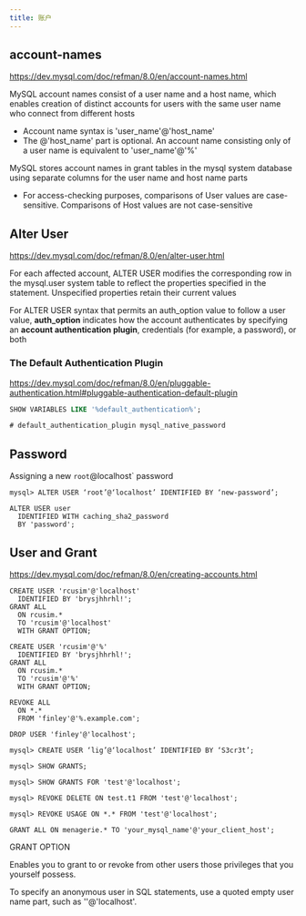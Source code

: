 ```yaml
---
title: 账户
---
```


## account-names

<https://dev.mysql.com/doc/refman/8.0/en/account-names.html>

MySQL account names consist of a user name and a host name, which enables creation of distinct accounts for users with the same user name who connect from different hosts

- Account name syntax is 'user_name'@'host_name'
- The @'host_name' part is optional. An account name consisting only of a user name is equivalent to 'user_name'@'%'

MySQL stores account names in grant tables in the mysql system database using separate columns for the user name and host name parts

- For access-checking purposes, comparisons of User values are case-sensitive. Comparisons of Host values are not case-sensitive

## Alter User

<https://dev.mysql.com/doc/refman/8.0/en/alter-user.html>

For each affected account, ALTER USER modifies the corresponding row in the mysql.user system table to reflect the properties specified in the statement. Unspecified properties retain their current values

For ALTER USER syntax that permits an auth_option value to follow a user value, **auth_option** indicates how the account authenticates by specifying an **account authentication plugin**, credentials (for example, a password), or both

### The Default Authentication Plugin

<https://dev.mysql.com/doc/refman/8.0/en/pluggable-authentication.html#pluggable-authentication-default-plugin>

```sql
SHOW VARIABLES LIKE '%default_authentication%';

# default_authentication_plugin	mysql_native_password
```

## Password

Assigning a new `root`@localhost` password

```
mysql> ALTER USER ‘root’@‘localhost’ IDENTIFIED BY ‘new-password’;

ALTER USER user
  IDENTIFIED WITH caching_sha2_password
  BY 'password';
```  

## User and Grant

<https://dev.mysql.com/doc/refman/8.0/en/creating-accounts.html>

```
CREATE USER 'rcusim'@'localhost'
  IDENTIFIED BY 'brysjhhrhl!';
GRANT ALL
  ON rcusim.*
  TO 'rcusim'@'localhost'
  WITH GRANT OPTION;

CREATE USER 'rcusim'@'%'
  IDENTIFIED BY 'brysjhhrhl!';
GRANT ALL
  ON rcusim.*
  TO 'rcusim'@'%'
  WITH GRANT OPTION;

REVOKE ALL
  ON *.*
  FROM 'finley'@'%.example.com';

DROP USER 'finley'@'localhost';

mysql> CREATE USER ‘lig’@‘localhost’ IDENTIFIED BY ‘S3cr3t’;

mysql> SHOW GRANTS;

mysql> SHOW GRANTS FOR 'test'@'localhost';

mysql> REVOKE DELETE ON test.t1 FROM 'test'@'localhost';

mysql> REVOKE USAGE ON *.* FROM 'test'@'localhost';

GRANT ALL ON menagerie.* TO 'your_mysql_name'@'your_client_host';

```

GRANT OPTION

Enables you to grant to or revoke from other users those privileges that you yourself possess.

To specify an anonymous user in SQL statements, use a quoted empty user name part, such as ''@'localhost'.

